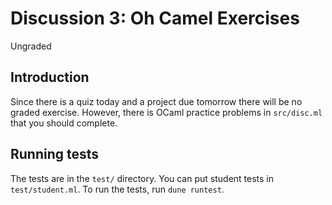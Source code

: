 # Discussion 3: Oh Camel Exercises

Ungraded

## Introduction

Since there is a quiz today
and a project due tomorrow
there will be no graded exercise.
However, there is OCaml practice problems
in `src/disc.ml`
that you should complete.

## Running tests

The tests are in the `test/` directory.
You can put student tests in `test/student.ml`.
To run the tests, run `dune runtest`.
